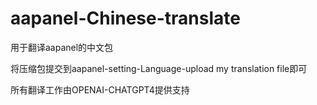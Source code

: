 # aapanel-Chinese-translate
用于翻译aapanel的中文包

将压缩包提交到aapanel-setting-Language-upload my translation file即可

所有翻译工作由OPENAI-CHATGPT4提供支持
